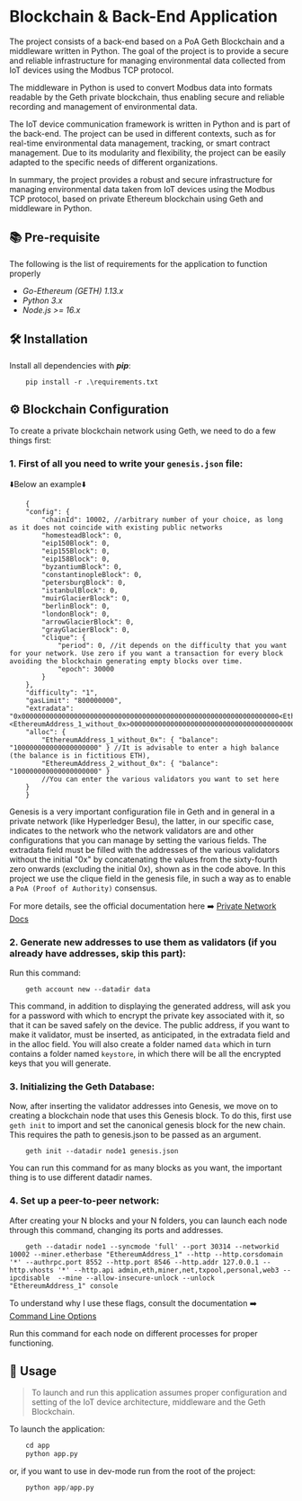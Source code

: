 # Blockchain & Back-End Application

The project consists of a back-end based on a PoA Geth Blockchain and a middleware written in Python. The goal of the project is to provide a secure and reliable infrastructure for managing environmental data collected from IoT devices using the Modbus TCP protocol.

The middleware in Python is used to convert Modbus data into formats readable by the Geth private blockchain, thus enabling secure and reliable recording and management of environmental data.

The IoT device communication framework is written in Python and is part of the back-end. The project can be used in different contexts, such as for real-time environmental data management, tracking, or smart contract management. Due to its modularity and flexibility, the project can be easily adapted to the specific needs of different organizations.

In summary, the project provides a robust and secure infrastructure for managing environmental data taken from IoT devices using the Modbus TCP protocol, based on private Ethereum blockchain using Geth and middleware in Python.

## 📚 Pre-requisite
The following is the list of requirements for the application to function properly

 -  *Go-Ethereum (GETH) 1.13.x*
 -  *Python 3.x*
 -  *Node.js >= 16.x*

## 🛠️ Installation

Install all dependencies with ***pip***:

```pip
    pip install -r .\requirements.txt            
```

## ⚙️ Blockchain Configuration 
To create a private blockchain network using Geth, we need to do a few things first:

### 1. First of all you need to write your `genesis.json` file:

⬇️Below an example⬇️
```
    { 
    "config": {
        "chainId": 10002, //arbitrary number of your choice, as long as it does not coincide with existing public networks
        "homesteadBlock": 0,
        "eip150Block": 0,
        "eip155Block": 0,
        "eip158Block": 0,
        "byzantiumBlock": 0,
        "constantinopleBlock": 0,
        "petersburgBlock": 0,
        "istanbulBlock": 0,
        "muirGlacierBlock": 0,
        "berlinBlock": 0,
        "londonBlock": 0,
        "arrowGlacierBlock": 0,
        "grayGlacierBlock": 0,
        "clique": { 
            "period": 0, //it depends on the difficulty that you want for your network. Use zero if you want a transaction for every block avoiding the blockchain generating empty blocks over time.
            "epoch": 30000
        }
    },
    "difficulty": "1",
    "gasLimit": "800000000",
    "extradata": "0x0000000000000000000000000000000000000000000000000000000000000000<EthereumAddress_1_without_0x><EthereumAddress_1_without_0x>00000000000000000000000000000000000000000000000000000000000000000000000000000000000000000000000000000000000000000000000000000000000",
    "alloc": { 
        "EthereumAddress_1_without_0x": { "balance": "100000000000000000000" } //It is advisable to enter a high balance (the balance is in fictitious ETH),
        "EthereumAddress_2_without_0x": { "balance": "100000000000000000000" }
        //You can enter the various validators you want to set here
    }
    }
```

Genesis is a very important configuration file in Geth and in general in a private network (like Hyperledger Besu), the latter, in our specific case, indicates to the network who the network validators are and other configurations that you can manage by setting the various fields.
The extradata field must be filled with the addresses of the various validators without the initial "0x" by concatenating the values from the sixty-fourth zero onwards (excluding the initial 0x), shown as in the code above.
In this project we use the clique field in the genesis file, in such a way as to enable a `PoA (Proof of Authority)` consensus.

For more details, see the official documentation here ➡️ [Private Network Docs](https://geth.ethereum.org/docs/fundamentals/private-network)

### 2. Generate new addresses to use them as validators (if you already have addresses, skip this part):

Run this command:
```
    geth account new --datadir data
```
This command, in addition to displaying the generated address, will ask you for a password with which to encrypt the private key associated with it, so that it can be saved safely on the device. 
The public address, if you want to make it validator, must be inserted, as anticipated, in the extradata field and in the alloc field.
You will also create a folder named `data` which in turn contains a folder named `keystore`, in which there will be all the encrypted keys that you will generate.

### 3. Initializing the Geth Database:

Now, after inserting the validator addresses into Genesis, we move on to creating a blockchain node that uses this Genesis block. To do this, first use `geth init` to import and set the canonical genesis block for the new chain. This requires the path to genesis.json to be passed as an argument.

```
    geth init --datadir node1 genesis.json   
```
You can run this command for as many blocks as you want, the important thing is to use different datadir names.


### 4. Set up a peer-to-peer network:

After creating your N blocks and your N folders, you can launch each node through this command, changing its ports and addresses.
```
    geth --datadir node1 --syncmode 'full' --port 30314 --networkid 10002 --miner.etherbase "EthereumAddress_1" --http --http.corsdomain '*' --authrpc.port 8552 --http.port 8546 --http.addr 127.0.0.1 --http.vhosts '*' --http.api admin,eth,miner,net,txpool,personal,web3 --ipcdisable  --mine --allow-insecure-unlock --unlock "EthereumAddress_1" console 
```

To understand why I use these flags, consult the documentation ➡️ [Command Line Options](https://geth.ethereum.org/docs/fundamentals/command-line-options)

Run this command for each node on different processes for proper functioning.

## 🚀 Usage
>To launch and run this application assumes proper configuration and setting of the IoT device architecture, middleware and the Geth Blockchain. 

To launch the application:
```python
    cd app
    python app.py          
```
or, if you want to use in dev-mode run from the root of the project:

```python
    python app/app.py          
```


    
